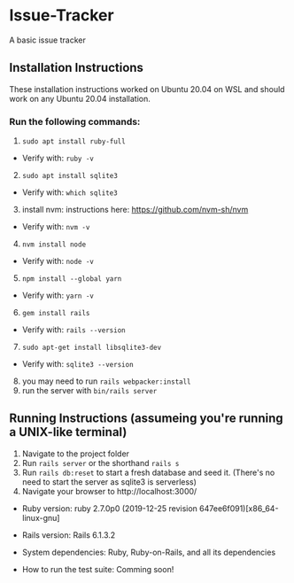 # Issue-Tracker
A basic issue tracker

## Installation Instructions
These installation instructions worked on Ubuntu 20.04 on WSL and should work on any Ubuntu 20.04 installation.
### Run the following commands:
1. `sudo apt install ruby-full`
 - Verify with: `ruby -v`
2. `sudo apt install sqlite3`
 - Verify with: `which sqlite3`
3. install nvm: instructions here: https://github.com/nvm-sh/nvm
- Verify with: `nvm -v`
4. `nvm install node`
- Verify with: `node -v`
5. `npm install --global yarn`
- Verify with: `yarn -v`
6. `gem install rails`
- Verify with: `rails --version`
7. `sudo apt-get install libsqlite3-dev`
- Verify with: `sqlite3 --version`
8. you may need to run `rails webpacker:install`
9. run the server with `bin/rails server`
## Running Instructions (assumeing you're running a UNIX-like terminal)
1. Navigate to the project folder
2. Run `rails server` or the shorthand `rails s`
3. Run `rails db:reset` to start a fresh database and seed it. (There's no need to start the server as sqlite3 is serverless)
4. Navigate your browser to http://localhost:3000/

* Ruby version: ruby 2.7.0p0 (2019-12-25 revision 647ee6f091)[x86_64-linux-gnu]

* Rails version: Rails 6.1.3.2

* System dependencies: Ruby, Ruby-on-Rails, and all its dependencies  

* How to run the test suite: Comming soon!
